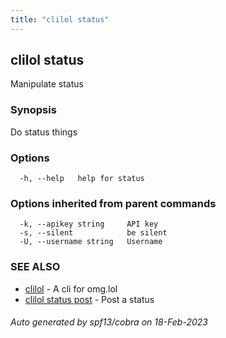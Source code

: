 ```yaml
---
title: "clilol status"
---
```

## clilol status

Manipulate status

### Synopsis

Do status things

### Options

```
  -h, --help   help for status
```

### Options inherited from parent commands

```
  -k, --apikey string     API key
  -s, --silent            be silent
  -U, --username string   Username
```

### SEE ALSO

* [clilol](clilol.md)	 - A cli for omg.lol
* [clilol status post](clilol_status_post.md)	 - Post a status

###### Auto generated by spf13/cobra on 18-Feb-2023
